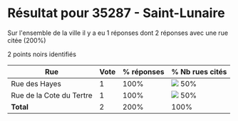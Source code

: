 # Résultat pour 35287 - Saint-Lunaire

Sur l'ensemble de la ville il y a eu 1 réponses dont 2 réponses avec une rue citée (200%)

2 points noirs identifiés

| Rue | Vote | % réponses | % Nb rues cités|
|-----|------|------------|----------------|
| Rue des Hayes | 1 | 100% | <img src="../../img/bar_50.gif" />&nbsp;50%|
| Rue de la Cote du Tertre | 1 | 100% | <img src="../../img/bar_50.gif" />&nbsp;50%|
| **Total** | 2 | 200% | 100%|
